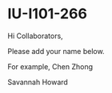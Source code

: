 # IU-I101-266

Hi Collaborators,

Please add your name below. 

For example, Chen Zhong

Savannah Howard
